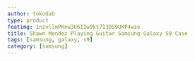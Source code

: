 ```yaml
---
author: tokodab
type: product
featimg: 1nzvllmPKnw3U6IIw9kt713OS9UKP4wze
title: Shawn Mendez Playing Guitar Samsung Galaxy S9 Case
tags: [samsung, galaxy, s9]
category: [samsung]
---
```

